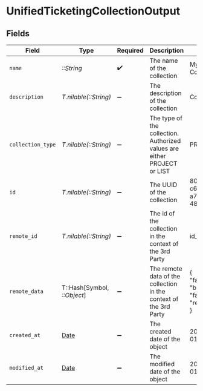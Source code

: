 # UnifiedTicketingCollectionOutput


## Fields

| Field                                                                     | Type                                                                      | Required                                                                  | Description                                                               | Example                                                                   |
| ------------------------------------------------------------------------- | ------------------------------------------------------------------------- | ------------------------------------------------------------------------- | ------------------------------------------------------------------------- | ------------------------------------------------------------------------- |
| `name`                                                                    | *::String*                                                                | :heavy_check_mark:                                                        | The name of the collection                                                | My Personal Collection                                                    |
| `description`                                                             | *T.nilable(::String)*                                                     | :heavy_minus_sign:                                                        | The description of the collection                                         | Collect issues                                                            |
| `collection_type`                                                         | *T.nilable(::String)*                                                     | :heavy_minus_sign:                                                        | The type of the collection. Authorized values are either PROJECT or LIST  | PROJECT                                                                   |
| `id`                                                                      | *T.nilable(::String)*                                                     | :heavy_minus_sign:                                                        | The UUID of the collection                                                | 801f9ede-c698-4e66-a7fc-48d19eebaa4f                                      |
| `remote_id`                                                               | *T.nilable(::String)*                                                     | :heavy_minus_sign:                                                        | The id of the collection in the context of the 3rd Party                  | id_1                                                                      |
| `remote_data`                                                             | T::Hash[Symbol, *::Object*]                                               | :heavy_minus_sign:                                                        | The remote data of the collection in the context of the 3rd Party         | {<br/>"fav_dish": "broccoli",<br/>"fav_color": "red"<br/>}                |
| `created_at`                                                              | [Date](https://ruby-doc.org/stdlib-2.6.1/libdoc/date/rdoc/Date.html)      | :heavy_minus_sign:                                                        | The created date of the object                                            | 2024-10-01T12:00:00Z                                                      |
| `modified_at`                                                             | [Date](https://ruby-doc.org/stdlib-2.6.1/libdoc/date/rdoc/Date.html)      | :heavy_minus_sign:                                                        | The modified date of the object                                           | 2024-10-01T12:00:00Z                                                      |